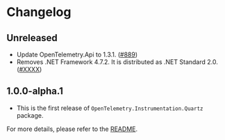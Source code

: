 # Changelog

## Unreleased

* Update OpenTelemetry.Api to 1.3.1.
  ([#889](https://github.com/open-telemetry/opentelemetry-dotnet-contrib/pull/889))
* Removes .NET Framework 4.7.2. It is distributed as .NET Standard 2.0.
  ([#XXXX](https://github.com/open-telemetry/opentelemetry-dotnet-contrib/pull/XXXX))

## 1.0.0-alpha.1

* This is the first release of `OpenTelemetry.Instrumentation.Quartz` package.

For more details, please refer to the [README](README.md).
